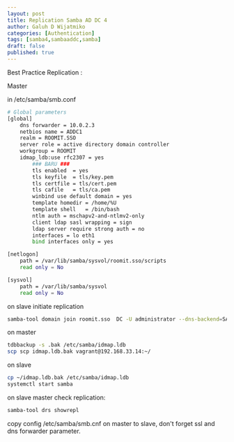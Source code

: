 ```yaml
---
layout: post
title: Replication Samba AD DC 4
author: Galuh D Wijatmiko
categories: [Authentication]
tags: [samba4,sambaaddc,samba]
draft: false
published: true
---
```


Best Practice Replication :

Master

in /etc/samba/smb.conf
```bash
# Global parameters
[global]
    dns forwarder = 10.0.2.3
    netbios name = ADDC1
    realm = ROOMIT.SSO
    server role = active directory domain controller
    workgroup = ROOMIT
    idmap_ldb:use rfc2307 = yes
        ### BARU ###
        tls enabled  = yes
        tls keyfile  = tls/key.pem
        tls certfile = tls/cert.pem
        tls cafile   = tls/ca.pem
        winbind use default domain = yes
        template homedir = /home/%U
        template shell   = /bin/bash
        ntlm auth = mschapv2-and-ntlmv2-only
        client ldap sasl wrapping = sign
        ldap server require strong auth = no
        interfaces = lo eth1
        bind interfaces only = yes

[netlogon]
    path = /var/lib/samba/sysvol/roomit.sso/scripts
    read only = No

[sysvol]
    path = /var/lib/samba/sysvol
    read only = No
```

on slave initiate replication
```bash
samba-tool domain join roomit.sso  DC -U administrator --dns-backend=SAMBA_INTERNAL 
```

on master
```bash
tdbbackup -s .bak /etc/samba/idmap.ldb
scp scp idmap.ldb.bak vagrant@192.168.33.14:~/
```
on slave
```bash
cp ~/idmap.ldb.bak /etc/samba/idmap.ldb
systemctl start samba
```

on slave master check replication:
```bash
samba-tool drs showrepl
```

copy config /etc/samba/smb.cnf on master to slave, don't forget ssl and dns forwarder parameter.